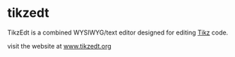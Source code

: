 # tikzedt

TikzEdt is a combined WYSIWYG/text editor designed for editing <a href="http://www.texample.net/tikz/examples/">Tikz</a> code.

visit the website at <a href="http://www.tikzedt.org/"> www.tikzedt.org</a>
